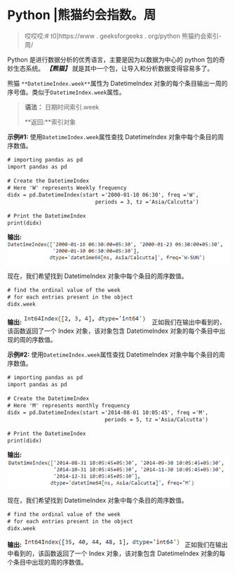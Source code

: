 # Python |熊猫约会指数。周

> 哎哎哎:# t0]https://www . geeksforgeeks . org/python 熊猫约会索引-周/

Python 是进行数据分析的优秀语言，主要是因为以数据为中心的 python 包的奇妙生态系统。 ***【熊猫】*** 就是其中一个包，让导入和分析数据变得容易多了。

熊猫 `**DatetimeIndex.week**`属性为 DatetimeIndex 对象的每个条目输出一周的序号值。类似于`DatetimeIndex.week`属性。

> **语法：** 日期时间索引.week
> 
> **返回:**索引对象

**示例#1:** 使用`DatetimeIndex.week`属性查找 DatetimeIndex 对象中每个条目的周序数值。

```
# importing pandas as pd
import pandas as pd

# Create the DatetimeIndex
# Here 'W' represents Weekly frequency
didx = pd.DatetimeIndex(start ='2000-01-10 06:30', freq ='W',
                            periods = 3, tz ='Asia/Calcutta')

# Print the DatetimeIndex
print(didx)
```

**输出:**
![](img/ca6dd8d08c84db479eddb56f6364ca18.png)

现在，我们希望找到 DatetimeIndex 对象中每个条目的周序数值。

```
# find the ordinal value of the week
# for each entries present in the object
didx.week 
```

**输出:**
![](img/7198561facbaa235d8f8f4f8207f3566.png)
正如我们在输出中看到的，该函数返回了一个 Index 对象，该对象包含 DatetimeIndex 对象的每个条目中出现的周的序数值。

**示例#2:** 使用`DatetimeIndex.week`属性查找 DatetimeIndex 对象中每个条目的周序数值。

```
# importing pandas as pd
import pandas as pd

# Create the DatetimeIndex
# Here 'M' represents monthly frequency
didx = pd.DatetimeIndex(start ='2014-08-01 10:05:45', freq ='M', 
                               periods = 5, tz ='Asia/Calcutta')

# Print the DatetimeIndex
print(didx)
```

**输出:**
![](img/0774b9298df7661164579f72a19de9d7.png)

现在，我们希望找到 DatetimeIndex 对象中每个条目的周序数值。

```
# find the ordinal value of the week 
# for each entries present in the object
didx.week
```

**输出:**
![](img/c521ea4cd9964faeb47296b6b26759cd.png)
正如我们在输出中看到的，该函数返回了一个 Index 对象，该对象包含 DatetimeIndex 对象的每个条目中出现的周的序数值。